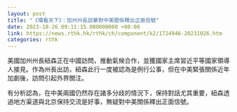 ```yaml
---
layout: post
title: "《環看天下》：加州州長訪華對中美關係釋出正面信號"
date: 2023-10-26 09:11:15.000000000 +08:00
link: https://news.rthk.hk/rthk/ch/component/k2/1724946-20231026.htm
categories: rthk
---
```


美國加州州長紐森正在中國訪問，推動氣候合作，並獲國家主席習近平等國家領導人接見。作為州長出訪，紐森此行一度被認為是例行公事，但在中美緊張關係近年加劇後，訪問引起外界關注。

有分析認為，在中美兩國仍然存在諸多分歧的情況下，保持對話尤其重要，紐森透過地方渠道與北京保持交流是好事，無疑對中美關係釋出正面信號。
